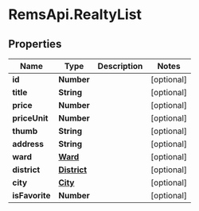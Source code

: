 # RemsApi.RealtyList

## Properties
Name | Type | Description | Notes
------------ | ------------- | ------------- | -------------
**id** | **Number** |  | [optional] 
**title** | **String** |  | [optional] 
**price** | **Number** |  | [optional] 
**priceUnit** | **Number** |  | [optional] 
**thumb** | **String** |  | [optional] 
**address** | **String** |  | [optional] 
**ward** | [**Ward**](Ward.md) |  | [optional] 
**district** | [**District**](District.md) |  | [optional] 
**city** | [**City**](City.md) |  | [optional] 
**isFavorite** | **Number** |  | [optional] 



